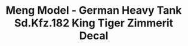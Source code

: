 ---
layout: product
title: "Meng Model - German Heavy Tank Sd.Kfz.182 King Tiger Zimmerit Decal"
price: "1600" 
desc: "N/A"
img_path: "/assets/img/MM-SPS-039.jpg"
brand: "N/A"
available: false
special_offer: false
new: false
soon: false
cat: "010000"
subcat: "011000"
subsubcat: "0N/A"
sifra: "MM-SPS-039"
popular: true
---